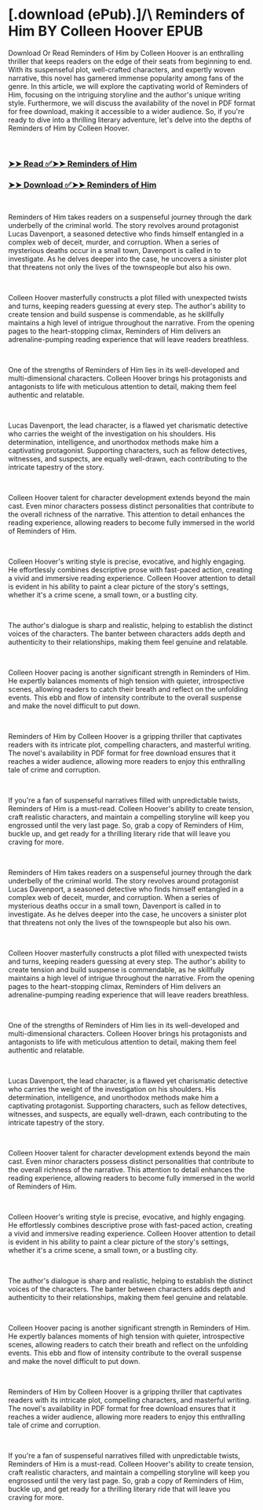 # [.download (ePub).]/\ Reminders of Him BY Colleen Hoover EPUB

<p>Download Or Read Reminders of Him by Colleen Hoover is an enthralling thriller that keeps readers on the edge of their seats from beginning to end. With its suspenseful plot, well-crafted characters, and expertly woven narrative, this novel has garnered immense popularity among fans of the genre. In this article, we will explore the captivating world of Reminders of Him, focusing on the intriguing storyline and the author's unique writing style. Furthermore, we will discuss the availability of the novel in PDF format for free download, making it accessible to a wider audience. So, if you're ready to dive into a thrilling literary adventure, let's delve into the depths of Reminders of Him by Colleen Hoover.</p>
<p>&nbsp;</p>

### [➤➤ Read ✅➤➤ Reminders of Him](https://thehelpfulbooks.blogspot.com/id/61406597)

### [➤➤ Download ✅➤➤ Reminders of Him](https://thehelpfulbooks.blogspot.com/id/61406597)

<p>&nbsp;</p>
<p>Reminders of Him takes readers on a suspenseful journey through the dark underbelly of the criminal world. The story revolves around protagonist Lucas Davenport, a seasoned detective who finds himself entangled in a complex web of deceit, murder, and corruption. When a series of mysterious deaths occur in a small town, Davenport is called in to investigate. As he delves deeper into the case, he uncovers a sinister plot that threatens not only the lives of the townspeople but also his own.</p>
<p>&nbsp;</p>
<p>Colleen Hoover masterfully constructs a plot filled with unexpected twists and turns, keeping readers guessing at every step. The author's ability to create tension and build suspense is commendable, as he skillfully maintains a high level of intrigue throughout the narrative. From the opening pages to the heart-stopping climax, Reminders of Him delivers an adrenaline-pumping reading experience that will leave readers breathless.</p>
<p>&nbsp;</p>
<p>One of the strengths of Reminders of Him lies in its well-developed and multi-dimensional characters. Colleen Hoover brings his protagonists and antagonists to life with meticulous attention to detail, making them feel authentic and relatable.</p>
<p>&nbsp;</p>
<p>Lucas Davenport, the lead character, is a flawed yet charismatic detective who carries the weight of the investigation on his shoulders. His determination, intelligence, and unorthodox methods make him a captivating protagonist. Supporting characters, such as fellow detectives, witnesses, and suspects, are equally well-drawn, each contributing to the intricate tapestry of the story.</p>
<p>&nbsp;</p>
<p>Colleen Hoover talent for character development extends beyond the main cast. Even minor characters possess distinct personalities that contribute to the overall richness of the narrative. This attention to detail enhances the reading experience, allowing readers to become fully immersed in the world of Reminders of Him.</p>
<p>&nbsp;</p>
<p>Colleen Hoover's writing style is precise, evocative, and highly engaging. He effortlessly combines descriptive prose with fast-paced action, creating a vivid and immersive reading experience. Colleen Hoover attention to detail is evident in his ability to paint a clear picture of the story's settings, whether it's a crime scene, a small town, or a bustling city.</p>
<p>&nbsp;</p>
<p>The author's dialogue is sharp and realistic, helping to establish the distinct voices of the characters. The banter between characters adds depth and authenticity to their relationships, making them feel genuine and relatable.</p>
<p>&nbsp;</p>
<p>Colleen Hoover pacing is another significant strength in Reminders of Him. He expertly balances moments of high tension with quieter, introspective scenes, allowing readers to catch their breath and reflect on the unfolding events. This ebb and flow of intensity contribute to the overall suspense and make the novel difficult to put down.</p>
<p>&nbsp;</p>
<p>Reminders of Him by Colleen Hoover is a gripping thriller that captivates readers with its intricate plot, compelling characters, and masterful writing. The novel's availability in PDF format for free download ensures that it reaches a wider audience, allowing more readers to enjoy this enthralling tale of crime and corruption.</p>
<p>&nbsp;</p>
<p>If you're a fan of suspenseful narratives filled with unpredictable twists, Reminders of Him is a must-read. Colleen Hoover's ability to create tension, craft realistic characters, and maintain a compelling storyline will keep you engrossed until the very last page. So, grab a copy of Reminders of Him, buckle up, and get ready for a thrilling literary ride that will leave you craving for more.</p>
<p>&nbsp;</p>
<p>Reminders of Him takes readers on a suspenseful journey through the dark underbelly of the criminal world. The story revolves around protagonist Lucas Davenport, a seasoned detective who finds himself entangled in a complex web of deceit, murder, and corruption. When a series of mysterious deaths occur in a small town, Davenport is called in to investigate. As he delves deeper into the case, he uncovers a sinister plot that threatens not only the lives of the townspeople but also his own.</p>
<p>&nbsp;</p>
<p>Colleen Hoover masterfully constructs a plot filled with unexpected twists and turns, keeping readers guessing at every step. The author's ability to create tension and build suspense is commendable, as he skillfully maintains a high level of intrigue throughout the narrative. From the opening pages to the heart-stopping climax, Reminders of Him delivers an adrenaline-pumping reading experience that will leave readers breathless.</p>
<p>&nbsp;</p>
<p>One of the strengths of Reminders of Him lies in its well-developed and multi-dimensional characters. Colleen Hoover brings his protagonists and antagonists to life with meticulous attention to detail, making them feel authentic and relatable.</p>
<p>&nbsp;</p>
<p>Lucas Davenport, the lead character, is a flawed yet charismatic detective who carries the weight of the investigation on his shoulders. His determination, intelligence, and unorthodox methods make him a captivating protagonist. Supporting characters, such as fellow detectives, witnesses, and suspects, are equally well-drawn, each contributing to the intricate tapestry of the story.</p>
<p>&nbsp;</p>
<p>Colleen Hoover talent for character development extends beyond the main cast. Even minor characters possess distinct personalities that contribute to the overall richness of the narrative. This attention to detail enhances the reading experience, allowing readers to become fully immersed in the world of Reminders of Him.</p>
<p>&nbsp;</p>
<p>Colleen Hoover's writing style is precise, evocative, and highly engaging. He effortlessly combines descriptive prose with fast-paced action, creating a vivid and immersive reading experience. Colleen Hoover attention to detail is evident in his ability to paint a clear picture of the story's settings, whether it's a crime scene, a small town, or a bustling city.</p>
<p>&nbsp;</p>
<p>The author's dialogue is sharp and realistic, helping to establish the distinct voices of the characters. The banter between characters adds depth and authenticity to their relationships, making them feel genuine and relatable.</p>
<p>&nbsp;</p>
<p>Colleen Hoover pacing is another significant strength in Reminders of Him. He expertly balances moments of high tension with quieter, introspective scenes, allowing readers to catch their breath and reflect on the unfolding events. This ebb and flow of intensity contribute to the overall suspense and make the novel difficult to put down.</p>
<p>&nbsp;</p>
<p>Reminders of Him by Colleen Hoover is a gripping thriller that captivates readers with its intricate plot, compelling characters, and masterful writing. The novel's availability in PDF format for free download ensures that it reaches a wider audience, allowing more readers to enjoy this enthralling tale of crime and corruption.</p>
<p>&nbsp;</p>
<p>If you're a fan of suspenseful narratives filled with unpredictable twists, Reminders of Him is a must-read. Colleen Hoover's ability to create tension, craft realistic characters, and maintain a compelling storyline will keep you engrossed until the very last page. So, grab a copy of Reminders of Him, buckle up, and get ready for a thrilling literary ride that will leave you craving for more.</p>
<p>&nbsp;</p>

